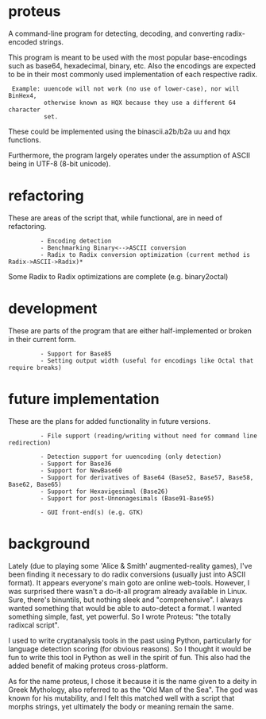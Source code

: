 # proteus
A command-line program for detecting, decoding, and converting radix-encoded strings.

This program is meant to be used with the most popular base-encodings such
as base64, hexadecimal, binary, etc. Also the encodings are expected to
be in their most commonly used implementation of each respective radix.

     Example: uuencode will not work (no use of lower-case), nor will BinHex4,
              otherwise known as HQX because they use a different 64 character
              set. 
              
These could be implemented using the binascii.a2b/b2a uu and hqx functions.

Furthermore, the program largely operates under the assumption of ASCII
being in UTF-8 (8-bit unicode).





# refactoring

These are areas of the script that, while functional, are in need of refactoring.

             - Encoding detection
             - Benchmarking Binary<-->ASCII conversion
             - Radix to Radix conversion optimization (current method is Radix->ASCII->Radix)*
Some Radix to Radix optimizations are complete (e.g. binary2octal)



# development

These are parts of the program that are either half-implemented or broken in their current form.

             - Support for Base85
             - Setting output width (useful for encodings like Octal that require breaks)



# future implementation

These are the plans for added functionality in future versions. 

             - File support (reading/writing without need for command line redirection)
             
             - Detection support for uuencoding (only detection)
             - Support for Base36
             - Support for NewBase60
             - Support for derivatives of Base64 (Base52, Base57, Base58, Base62, Base65)
             - Support for Hexavigesimal (Base26)
             - Support for post-Unnonagesimals (Base91-Base95)

             - GUI front-end(s) (e.g. GTK)
             
# background

Lately (due to playing some 'Alice & Smith' augmented-reality games), I've been finding it necessary to do radix conversions (usually just into ASCII format). It appears everyone's main goto are online web-tools. However, I was surprised there wasn't a do-it-all program already available in Linux. Sure, there's binuntils, but nothing sleek and "comprehensive". I always wanted something that would be able to auto-detect a format. I wanted something simple, fast, yet powerful. So I wrote Proteus: "the totally radixcal script". 

I used to write cryptanalysis tools in the past using Python, particularly for language detection scoring (for obvious reasons). So I thought it would be fun to write this tool in Python as well in the spirit of fun. This also had the added benefit of making proteus cross-platform.

As for the name proteus, I chose it because it is the name given to a deity in Greek Mythology, also referred to as the "Old Man of the Sea". The god was known for his mutability, and I felt this matched well with a script that morphs strings, yet ultimately the body or meaning remain the same. 
